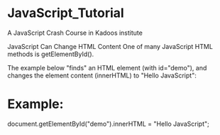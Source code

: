 # JavaScript_Tutorial
A JavaScript Crash Course in Kadoos institute

JavaScript Can Change HTML Content
One of many JavaScript HTML methods is getElementById().

The example below "finds" an HTML element (with id="demo"), and changes the element content (innerHTML) to "Hello JavaScript":

# Example:
document.getElementById("demo").innerHTML = "Hello JavaScript";
